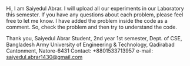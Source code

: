 Hi, I am Saiyedul Abrar. I will upload all our experiments in our Laboratory this semester. If you have any questions about each problem, please feel free to let me know. I have added the problem inside the code as a comment. So, check the problem and then try to understand the code.

Thank you, Saiyedul Abrar Student, 2nd year 1st semester, Dept. of CSE, Bangladesh Army University of Engineering & Technology, Qadirabad Cantonment, Natore-6431 Contact: +8801533713957 e-mail: saiyedul.abrar1430@gmail.com
